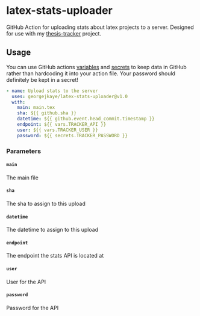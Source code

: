 # latex-stats-uploader

GitHub Action for uploading stats about latex projects to a server.
Designed for use with my [thesis-tracker](https://github.com/georgejkaye/thesis-tracker) project.

## Usage

You can use GitHub actions [variables](https://docs.github.com/en/actions/learn-github-actions/variables) and [secrets](https://docs.github.com/en/actions/security-guides/using-secrets-in-github-actions) to keep data in GitHub rather than hardcoding it into your action file.
Your password should definitely be kept in a secret!

```yml
- name: Upload stats to the server
  uses: georgejkaye/latex-stats-uploader@v1.0
  with:
    main: main.tex
    sha: ${{ github.sha }}
    datetime: ${{ github.event.head_commit.timestamp }}
    endpoint: ${{ vars.TRACKER_API }}
    user: ${{ vars.TRACKER_USER }}
    password: ${{ secrets.TRACKER_PASSWORD }}
```

### Parameters

#### `main`

The main file

#### `sha`

The sha to assign to this upload

#### `datetime`

The datetime to assign to this upload

#### `endpoint`

The endpoint the stats API is located at

#### `user`

User for the API

#### `password`

Password for the API

